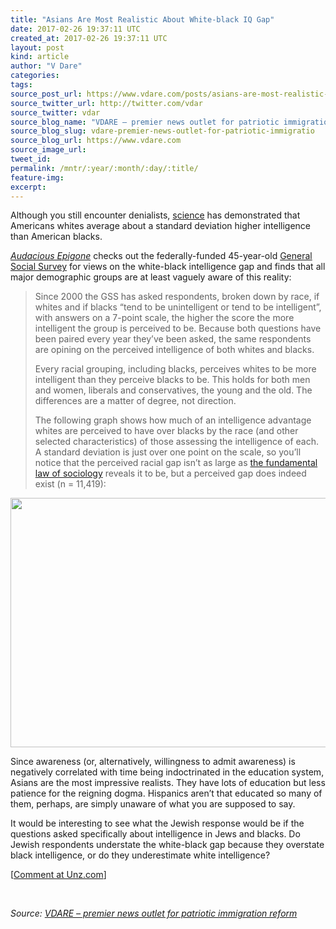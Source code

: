 ```yaml
---
title: "Asians Are Most Realistic About White-black IQ Gap"
date: 2017-02-26 19:37:11 UTC
created_at: 2017-02-26 19:37:11 UTC
layout: post
kind: article
author: "V Dare"
categories: 
tags: 
source_post_url: https://www.vdare.com/posts/asians-are-most-realistic-about-white-black-iq-gap
source_twitter_url: http://twitter.com/vdar
source_twitter: vdar
source_blog_name: "VDARE – premier news outlet for patriotic immigration reform"
source_blog_slug: vdare-premier-news-outlet-for-patriotic-immigratio
source_blog_url: https://www.vdare.com
source_image_url: 
tweet_id:
permalink: /mntr/:year/:month/:day/:title/
feature-img: 
excerpt:
---
```

<div class="pf-content"><p>Although you still encounter denialists, <a href="http://www.vdare.com/articles/why-do-we-keep-writing-about-intelligence-an-iq-faq">science</a> has demonstrated that Americans whites average about a standard deviation higher intelligence than American blacks.</p>
<p><a href="http://anepigone.blogspot.com/2017/02/blacks-jews-and-liberals-think-whites.html"><em>Audacious Epigone</em></a> checks out the federally-funded 45-year-old <a href="http://gss.norc.org/About-The-GSS">General Social Survey</a> for views on the white-black intelligence gap and finds that all major demographic groups are at least vaguely aware of this reality:</p>
<blockquote><p>Since 2000 the GSS has asked respondents, broken down by race, if whites and if blacks “tend to be unintelligent or tend to be intelligent”, with answers on a 7-point scale, the higher the score the more intelligent the group is perceived to be. Because both questions have been paired every year they’ve been asked, the same respondents are opining on the perceived intelligence of both whites and blacks.</p>
<p>Every racial grouping, including blacks, perceives whites to be more intelligent than they perceive blacks to be. This holds for both men and women, liberals and conservatives, the young and the old. The differences are a matter of degree, not direction.</p>
<p>The following graph shows how much of an intelligence advantage whites are perceived to have over blacks by the race (and other selected characteristics) of those assessing the intelligence of each. A standard deviation is just over one point on the scale, so you’ll notice that the perceived racial gap isn’t as large as <a href="http://www.lagriffedulion.f2s.com/city.htm">the fundamental law of sociology</a> reveals it to be, but a perceived gap does indeed exist (n = 11,419):</p><div id="57966237cc52c74a5e1363c4" class="vdb_player vdb_57966237cc52c74a5e1363c456bcd17ce4b018167fea5539">    </div></blockquote>
<p><img class="aligncenter size-full wp-image-108028" src="https://s3-us-west-2.amazonaws.com/vdare-live/wp-content/uploads/2017/02/26143247/whiteblackgap.png" alt="" width="640" height="399"></p>
<p>Since awareness (or, alternatively, willingness to admit awareness) is negatively correlated with time being indoctrinated in the education system, Asians are the most impressive realists. They have lots of education but less patience for the reigning dogma. Hispanics aren’t that educated so many of them, perhaps, are simply unaware of what you are supposed to say.</p>
<p>It would be interesting to see what the Jewish response would be if the questions asked specifically about intelligence in Jews and blacks. Do Jewish respondents understate the white-black gap because they overstate black intelligence, or do they underestimate white intelligence?</p>
<p>[<a href="http://www.unz.com/isteve/asians-are-most-realistic-about-white-black-iq-gap/">Comment at Unz.com</a>]</p>
<p> </p>
</div><div class="">
    <i>Source: <a href="https://www.vdare.com">VDARE – premier news outlet for patriotic immigration reform</a></i>
</div>
